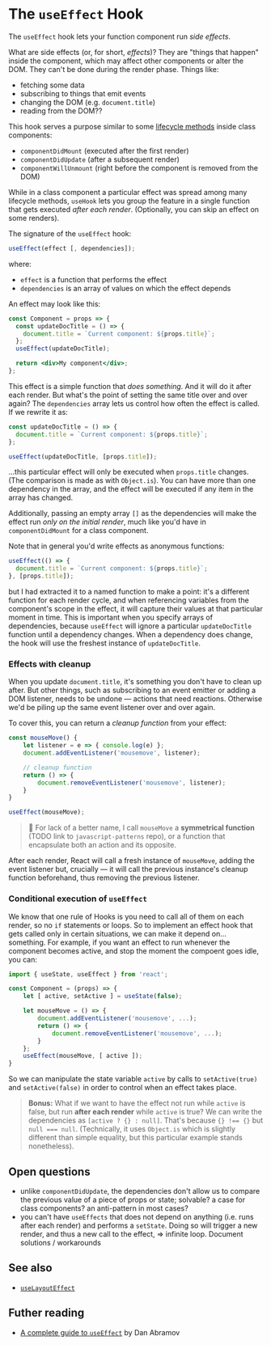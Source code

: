 # The `useEffect` Hook

The `useEffect` hook lets your function component run _side effects_.

What are side effects (or, for short, _effects_)? They are "things that happen" inside the component, which may affect other components or alter the DOM. They can't be done during the render phase. Things like:

- fetching some data
- subscribing to things that emit events
- changing the DOM (e.g. `document.title`)
- reading from the DOM??

This hook serves a purpose similar to some [lifecycle methods](./lifecycle.md) inside class components:

- `componentDidMount` (executed after the first render)
- `componentDidUpdate` (after a subsequent render)
- `componentWillUnmount` (right before the component is removed from the DOM)

While in a class component a particular effect was spread among many lifecycle methods, `useHook` lets you group the feature in a single function that gets executed _after each render_. (Optionally, you can skip an effect on some renders).

The signature of the `useEffect` hook:

```js
useEffect(effect [, dependencies]);
```

where:

- `effect` is a function that performs the effect
- `dependencies` is an array of values on which the effect depends

An effect may look like this:

```jsx
const Component = props => {
  const updateDocTitle = () => {
    document.title = `Current component: ${props.title}`;
  };
  useEffect(updateDocTitle);

  return <div>My component</div>;
};
```

This effect is a simple function that _does something_. And it will do it after each render. But what's the point of setting the same title over and over again? The `dependencies` array lets us control how often the effect is called. If we rewrite it as:

```js
const updateDocTitle = () => {
  document.title = `Current component: ${props.title}`;
};

useEffect(updateDocTitle, [props.title]);
```

...this particular effect will only be executed when `props.title` changes. (The comparison is made as with `Object.is`). You can have more than one dependency in the array, and the effect will be executed if any item in the array has changed.

Additionally, passing an empty array `[]` as the dependencies will make the effect run _only on the initial render_, much like you'd have in `componentDidMount` for a class component.

Note that in general you'd write effects as anonymous functions:

```js
useEffect(() => {
  document.title = `Current component: ${props.title}`;
}, [props.title]);
```

but I had extracted it to a named function to make a point: it's a different function for each render cycle, and when referencing variables from the component's scope in the effect, it will capture their values at that particular moment in time. This is important when you specify arrays of dependencies, because `useEffect` will ignore a particular `updateDocTitle` function until a dependency changes. When a dependency does change, the hook will use the freshest instance of `updateDocTitle`.

### Effects with cleanup

When you update `document.title`, it's something you don't have to clean up after. But other things, such as subscribing to an event emitter or adding a DOM listener, needs to be undone — actions that need reactions. Otherwise we'd be piling up the same event listener over and over again.

To cover this, you can return a _cleanup function_ from your effect:

```js
const mouseMove() {
	let listener = e => { console.log(e) };
	document.addEventListener('mousemove', listener);

	// cleanup function
	return () => {
		document.removeEventListener('mousemove', listener);
	}
}

useEffect(mouseMove);
```

> 📖 For lack of a better name, I call `mouseMove` a **symmetrical function** (TODO link to `javascript-patterns` repo), or a function that encapsulate both an action and its opposite.

After each render, React will call a fresh instance of `mouseMove`, adding the event listener but, crucially — it will call the previous instance's cleanup function beforehand, thus removing the previous listener.

### Conditional execution of `useEffect`

We know that one rule of Hooks is you need to call all of them on each render, so no `if` statements or loops. So to implement an effect hook that gets called only in certain situations, we can make it depend on... something. For example, if you want an effect to run whenever the component becomes active, and stop the moment the compoent goes idle, you can:

```jsx
import { useState, useEffect } from 'react';

const Component = (props) => {
	let [ active, setActive ] = useState(false);

	let mouseMove = () => {
		document.addEventListener('mousemove', ...);
		return () => {
			document.removeEventListener('mousemove', ...);
		}
	};
	useEffect(mouseMove, [ active ]);
}
```

So we can manipulate the state variable `active` by calls to `setActive(true)` and `setActive(false)` in order to control when an effect takes place.

> **Bonus:** What if we want to have the effect not run while `active` is false, but run **after each render** while `active` is true?
> We can write the dependencies as `[active ? {} : null]`. That's because `{} !== {}` but `null === null`. (Technically, it uses `Object.is` which is slightly different than simple equality, but this particular example stands nonetheless).

## Open questions

- unlike `componentDidUpdate`, the dependencies don't allow us to compare the previous value of a piece of props or state; solvable? a case for class components? an anti-pattern in most cases?
- you can't have `useEffects` that does not depend on anything (i.e. runs after each render) and performs a `setState`. Doing so will trigger a new render, and thus a new call to the effect, => infinite loop. Document solutions / workarounds

## See also

- [`useLayoutEffect`](./use-layout-effect.md)

## Futher reading

- [A complete guide to `useEffect`](https://overreacted.io/a-complete-guide-to-useeffect/) by Dan Abramov
